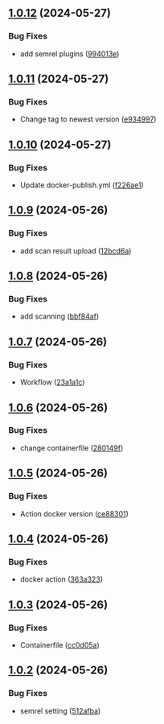 ## [1.0.12](https://github.com/ducke/semantic-release/compare/v1.0.11...v1.0.12) (2024-05-27)


### Bug Fixes

* add semrel plugins ([994013e](https://github.com/ducke/semantic-release/commit/994013e326ea74083f0300ab97a5892f44eaa684))

## [1.0.11](https://github.com/ducke/semantic-release/compare/v1.0.10...v1.0.11) (2024-05-27)


### Bug Fixes

* Change tag to newest version ([e934997](https://github.com/ducke/semantic-release/commit/e93499772d77ba90b57ccaa0f75c0f84c4b1243b))

## [1.0.10](https://github.com/ducke/semantic-release/compare/v1.0.9...v1.0.10) (2024-05-27)


### Bug Fixes

* Update docker-publish.yml ([f226ae1](https://github.com/ducke/semantic-release/commit/f226ae1058f6f29b6f75f4ed208b9444a2d00cb6))

## [1.0.9](https://github.com/ducke/semantic-release/compare/v1.0.8...v1.0.9) (2024-05-26)


### Bug Fixes

* add scan result upload ([12bcd6a](https://github.com/ducke/semantic-release/commit/12bcd6ab96744b716ea43f054913623da3eca33b))

## [1.0.8](https://github.com/ducke/semantic-release/compare/v1.0.7...v1.0.8) (2024-05-26)


### Bug Fixes

* add scanning ([bbf84af](https://github.com/ducke/semantic-release/commit/bbf84afd5508d880c905a48a24b1e720f3fa3bce))

## [1.0.7](https://github.com/ducke/semantic-release/compare/v1.0.6...v1.0.7) (2024-05-26)


### Bug Fixes

* Workflow ([23a1a1c](https://github.com/ducke/semantic-release/commit/23a1a1ca149aa93cb8bdd4d620d64db091ab437e))

## [1.0.6](https://github.com/ducke/semantic-release/compare/v1.0.5...v1.0.6) (2024-05-26)


### Bug Fixes

* change containerfile ([280149f](https://github.com/ducke/semantic-release/commit/280149f961567e26ba1dd046994770d4a95ba60a))

## [1.0.5](https://github.com/ducke/semantic-release/compare/v1.0.4...v1.0.5) (2024-05-26)


### Bug Fixes

* Action docker version ([ce88301](https://github.com/ducke/semantic-release/commit/ce88301218a6faa981c9a3ac23a275082b9dbd88))

## [1.0.4](https://github.com/ducke/semantic-release/compare/v1.0.3...v1.0.4) (2024-05-26)


### Bug Fixes

* docker action ([363a323](https://github.com/ducke/semantic-release/commit/363a323a8be6e65fd0bb01f2af26c7b2866cc99d))

## [1.0.3](https://github.com/ducke/semantic-release/compare/v1.0.2...v1.0.3) (2024-05-26)


### Bug Fixes

* Containerfile ([cc0d05a](https://github.com/ducke/semantic-release/commit/cc0d05a59a49f47d17186f6fa4be67dc806a2d9d))

## [1.0.2](https://github.com/ducke/semantic-release/compare/v1.0.1...v1.0.2) (2024-05-26)


### Bug Fixes

* semrel setting ([512afba](https://github.com/ducke/semantic-release/commit/512afba0e17eaf988c83f0900e75e3cd53b86aae))
